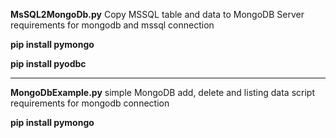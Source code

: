 <b>MsSQL2MongoDb.py</b> Copy MSSQL table and data to MongoDB Server <br/>
requirements for mongodb and mssql connection 

<b>pip install pymongo</b>

<b>pip install pyodbc</b>

<hr>

<b>MongoDbExample.py</b> simple MongoDB add, delete and listing data script<br/>
requirements for mongodb connection 

<b>pip install pymongo</b>
